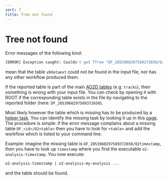 ```yaml
---
sort: 7
title: Tree not found
---
```


# Tree not found

Error messages of the following kind:
```csh
[ERROR] Exception caught: Couldn't get TTree "DF_2853960297589372650/O2v0dataext from ..."
```
mean that the table `v0dataext` could not be found in the input file, nor has any other workflow produced them. 

If the reported table is part of the main [AO2D tables](../datamodel/ao2dTables.md) (e.g. `tracks`), then something is wrong with your input file. You can check by opening it with ROOT if the corresponding table exists in the file by navigating to the reported folder (here: `DF_2853960297589372650`).

Most likely however the table which is missing has to be produced by a [helper task](../datamodel/helperTaskTables.md). You can identify the missing task by looking it up in this [page](../datamodel/helperTaskTables.md). The procedure is simple: if the error message complains about a missing table `DF_<id>/O2<table>` then you have to look for `<table>` and add the workflow which is listed to your command line.

Example: imagine the missing table is `DF_2853960297589372650/O2timestamp`, then you have to look up `timestamp` where you find the executable `o2-analysis-timestamp`. You now execute:
```csh
o2-analysis-timestamp | o2-analysis-my-analysis ...
```
and the table should be found.
